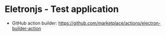 # Eletronjs - Test application
- GitHub action builder: https://github.com/marketplace/actions/electron-builder-action
